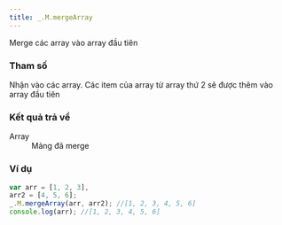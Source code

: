 ```yaml
---
title: _.M.mergeArray
---
```


Merge các array vào array đầu tiên

### Tham số
Nhận vào các array. Các item của array từ array thứ 2 sẽ được thêm vào array đầu tiên

### Kết quả trả về
<dl class="dl-horizontal">
    <dt>Array</dt><dd>Mảng đã merge</dd>
</dl>

### Ví dụ
```js
var arr = [1, 2, 3],
arr2 = [4, 5, 6];
_.M.mergeArray(arr, arr2); //[1, 2, 3, 4, 5, 6]
console.log(arr); //[1, 2, 3, 4, 5, 6]
```
